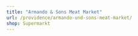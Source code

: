 ```yaml
---
title: "Armando & Sons Meat Market"
url: /providence/armando-und-sons-meat-market/
shop: Supermarkt
---
```

